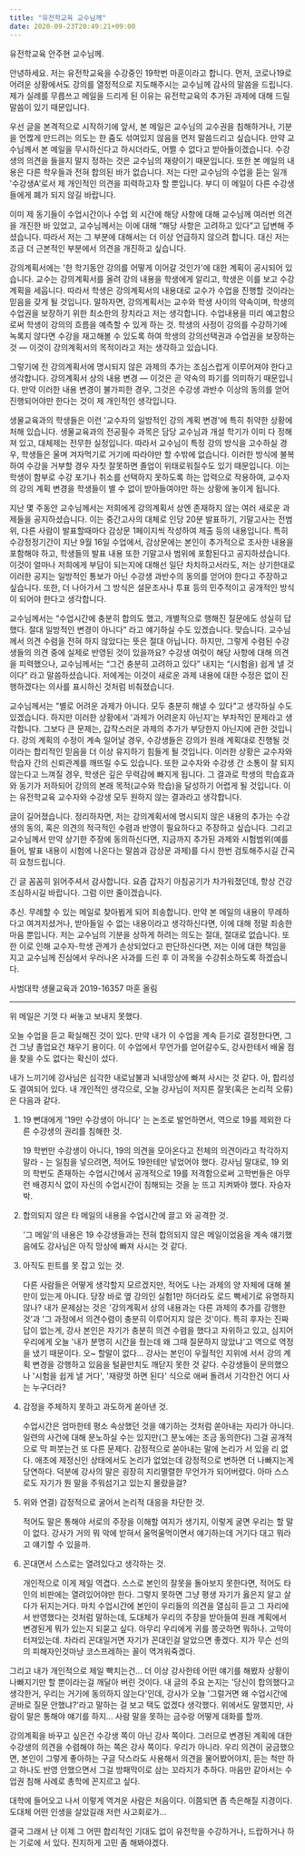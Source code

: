 ```yaml
---
title: "유전학교육 교수님께"
date: 2020-09-23T20:49:21+09:00
---
```


유전학교육 안주현 교수님께.

안녕하세요. 저는 유전학교육을 수강중인 19학번 마훈이라고 합니다. 먼저, 코로나19로 어려운 상황에서도 강의를 열정적으로 지도해주시는 교수님께 감사의 말씀을 드립니다. 제가 실례를 무릅쓰고 메일을 드리게 된 이유는 유전학교육의 추가된 과제에 대해 드릴 말씀이 있기 때문입니다.

우선 글을 본격적으로 시작하기에 앞서, 본 메일은 교수님의 교수권을 침해하거나, 기분을 언짢게 만드려는 의도는 한 줌도 섞여있지 않음을 먼저 말씀드리고 싶습니다. 만약 교수님께서 본 메일을 무시하신다고 하시더라도, 어쩔 수 없다고 받아들이겠습니다. 수강생의 의견을 들을지 말지 정하는 것은 교수님의 재량이기 때문입니다. 또한 본 메일의 내용은 다른 학우들과 전혀 합의된 바가 없습니다. 저는 다만 교수님의 수업을 듣는 일개 '수강생A'로서 제 개인적인 의견을 피력하고자 할 뿐입니다. 부디 이 메일이 다른 수강생들에게 폐가 되지 않길 바랍니다.

이미 제 동기들이 수업시간이나 수업 외 시간에 해당 사항에 대해 교수님께 여러번 의견을 개진한 바 있었고, 교수님께서는 이에 대해 “해당 사항은 고려하고 있다”고 답변해 주셨습니다. 따라서 저는 그 부분에 대해서는 더 이상 언급하지 않으려 합니다. 대신 저는 조금 더 근본적인 부분에서 의견을 개진하고 싶습니다.

강의계획서에는 '한 학기동안 강의를 어떻게 이어갈 것인가'에 대한 계획이 공시되어 있습니다. 교수는 강의계획서를 올려 강의 내용을 학생에게 알리고, 학생은 이를 보고 수강 계획을 세웁니다. 따라서 학생은 강의계획서의 내용대로 교수가 수업을 진행할 것이라는 믿음을 갖게 될 것입니다. 말하자면, 강의계획서는 교수와 학생 사이의 약속이며, 학생의 수업권을 보장하기 위한 최소한의 장치라고 저는 생각합니다. 수업내용을 미리 예고함으로써 학생이 강의의 흐름을 예측할 수 있게 하는 것. 학생의 사정이 강의를 수강하기에 녹록지 않다면 수강을 재고해볼 수 있도록 하여 학생의 강의선택권과 수업권을 보장하는 것 — 이것이 강의계획서의 목적이라고 저는 생각하고 있습니다.

그렇기에 전 강의계획서에 명시되지 않은 과제의 추가는 조심스럽게 이루어져야 한다고 생각합니다. 강의계획서 상의 내용 변경 — 이것은 곧 약속의 파기를 의미하기 때문입니다. 만약 이러한 내용 변경이 불가피한 경우, 그것은 수강생 과반수 이상의 동의를 얻어 진행되어야만 한다는 것이 제 개인적인 생각입니다.

생물교육과의 학생들은 이런 '교수자의 일방적인 강의 계획 변경'에 특히 취약한 상황에 처해 있습니다. 생물교육과의 전공필수 과목은 담당 교수님과 개설 학기가 이미 다 정해져 있고, 대체제는 전무한 실정입니다. 따라서 교수님이 특정 강의 방식을 고수하실 경우, 학생들은 울며 겨자먹기로 거기에 따라야만 할 수밖에 없습니다. 이러한 방식에 불복하여 수강을 거부할 경우 자칫 잘못하면 졸업이 위태로워질수도 있기 때문입니다. 이는 학생이 함부로 수강 포기나 취소를 선택하지 못하도록 하는 압력으로 작용하여, 교수자의 강의 계획 변경을 학생들이 별 수 없이 받아들여야만 하는 상황에 놓이게 됩니다.

지난 몇 주동안 교수님께서는 저희에게 강의계획서 상엔 존재하지 않는 여러 새로운 과제들을 공지하셨습니다. 이는 중간고사의 대체로 인당 20분 발표하기, 기말고사는 전범위, 다른 사람이 발표할때마다 감상문 1페이지씩 작성하여 제출 등의 내용입니다. 특히 수강정정기간이 지난 9월 16일 수업에서, 감상문에는 본인이 추가적으로 조사한 내용을 포함해야 하고, 학생들의 발표 내용 또한 기말고사 범위에 포함된다고 공지하셨습니다. 이것이 얼마나 저희에게 부담이 되는지에 대해선 일단 차치하고서라도, 저는 상기한대로 이러한 공지는 일방적인 통보가 아닌 수강생 과반수의 동의를 얻어야 한다고 주장하고 싶습니다. 또한, 더 나아가서 그 방식은 설문조사나 투표 등의 민주적이고 공개적인 방식이 되어야 한다고 생각합니다.

교수님께서는 “수업시간에 충분히 합의도 했고, 개별적으로 행해진 질문에도 성실히 답했다. 절대 일방적인 변경이 아니다” 라고 얘기하실 수도 있겠습니다. 맞습니다. 교수님께서 의견 수렴을 전혀 하지 않았다는 뜻은 절대 아닙니다. 하지만, 그렇게 수렴된 수강생들의 의견 중에 실제로 반영된 것이 있을까요? 수강생 여럿이 해당 사항에 대해 의견을 피력했으나, 교수님께서는 “그건 충분히 고려하고 있다” 내지는 “(시험을) 쉽게 낼 것이다” 라고 말씀하셨습니다. 저에게는 이것이 새로운 과제 내용에 대한 수정은 없이 진행하겠다는 의사를 표시하신 것처럼 비춰졌습니다.

교수님께서는 "별로 어려운 과제가 아니다. 모두 충분히 해낼 수 있다"고 생각하실 수도 있겠습니다. 하지만 이러한 상황에서 '과제가 어려운지 아닌지'는 부차적인 문제라고 생각합니다. 그보다 큰 문제는, 갑작스러운 과제의 추가가 부당한지 아닌지에 관한 것입니다. 강의 계획의 수정이 계속 일어날 경우, 수강생들은 강의가 원래 계획대로 진행될 것이라는 합리적인 믿음을 더 이상 유지하기 힘들게 될 것입니다. 이러한 상황은 교수자와 학습자 간의 신뢰관계를 깨뜨릴 수도 있습니다. 또한 교수자와 수강생 간 소통이 잘 되지 않는다고 느껴질 경우, 학생은 깊은 무력감에 빠지게 됩니다. 그 결과로 학생의 학습효과와 동기가 저하되어 강의의 본래 목적(교수와 학습)을 달성하기 어렵게 될 것입니다. 이는 유전학교육 교수자와 수강생 모두 원하지 않는 결과라고 생각합니다.

글이 길어졌습니다. 정리하자면, 저는 강의계획서에 명시되지 않은 내용의 추가는 수강생의 동의, 혹은 의견의 적극적인 수렴과 반영이 필요하다고 주장하고 싶습니다. 그리고 교수님께서 만약 상기한 주장에 동의하신다면, 지금까지 추가된 과제와 시험범위(예를 들어, 발표 내용이 시험에 나온다는 말씀과 감상문 과제)를 다시 한번 검토해주시길 간곡히 요청드립니다.

긴 글 꼼꼼히 읽어주셔서 감사합니다. 요즘 갑자기 아침공기가 차가워졌던데, 항상 건강 조심하시길 바랍니다. 그럼 이만 줄이겠습니다.

추신. 무례할 수 있는 메일로 찾아뵙게 되어 죄송합니다. 만약 본 메일의 내용이 무례하다고 여겨지셨거나, 받아들일 수 없는 내용이라고 생각하신다면, 이에 대해 정말 죄송한 마음 뿐입니다. 저는 교수님의 기분을 상하게 하려는 의도는 절대, 절대로 없습니다. 또한 이로 인해 교수자-학생 관계가 손상되었다고 판단하신다면, 저는 이에 대한 책임을 지고 교수님께 진심에서 우러나온 사과를 드린 후 이 과목을 수강취소하도록 하겠습니다.

사범대학 생물교육과
2019-16357 마훈 올림

---

위 메일은 기껏 다 써놓고 보내지 못했다.

오늘 수업을 듣고 확실해진 것이 있다. 만약 내가 이 수업을 계속 듣기로 결정한다면, 그건 그냥 졸업요건 채우기 용이다. 이 수업에서 무언가를 얻어갈수도, 강사한테서 배울 점을 찾을 수도 없다는 확신이 섰다.

내가 느끼기에 강사님은 심각한 내로남불과 뇌내망상에 빠져 사시는 것 같다. 아, 합리성도 결여되어 있다. 내 개인적인 생각으로, 오늘 강사님이 저지른 잘못(혹은 논리적 오류)은 다음과 같다.

1. 19 뻔대에게 '19만 수강생이 아니다' 는 논조로 발언하면서, 역으로 19를 제외한 다른 수강생의 권리를 침해한 것.

	19 학번만 수강생이 아니다, 19의 의견을 모아온다고 전체의 의견이라고 착각하지 말라 - 는 일침을 넣으려면, 적어도 19한테만 넣었어야 했다. 강사님 말대로, 19 외의 학번도 존재하는 수업시간에서 공개적으로 19를 저격함으로써 고학번들은 아무런 배경지식 없이 자신의 수업시간이 침해되는 것을 눈 뜨고 지켜봐야 했다. 자승자박.

1. 합의되지 않은 타 메일의 내용을 수업시간에 끌고 와 공격한 것.
	
	'그 메일'의 내용은 19 수강생들과는 전혀 합의되지 않은 메일이었음을 계속 얘기했음에도 강사님은 아직 망상에 빠져 사시는 것 같다.

1. 아직도 핀트를 못 잡고 있는 것.
	
	다른 사람들은 어떻게 생각할지 모르겠지만, 적어도 나는 과제의 양 자체에 대해 불만이 있는게 아니다. 당장 바로 옆 강의인 실험1만 하더라도 로드 빡세기로 유명하지 않나? 내가 문제삼는 것은 '강의계획서 상의 내용과는 다른 과제의 추가를 강행한 것'과 '그 과정에서 의견수렴이 충분히 이루어지지 않은 것'이다. 특히 후자는 진짜 답이 없는게, 강사 본인은 자기가 충분히 의견 수렴을 했다고 자위하고 있고, 심지어 우리에게 오늘 '내가 분명히 시간을 줬는데 왜 그때 질문하지 않았냐'고 역으로 역정을 냈기 때문이다. 오~ 할말이 없다... 강사는 본인이 우월적인 지위에 서서 강의 계획 변경을 강행하고 있음을 털끝만치도 깨닫지 못한 것 같다. 수강생들이 문의했으나 '시험을 쉽게 낼 거다', '재량껏 하면 된다' 식으로 애써 돌려서 기각한건 어디 사는 누구더라?

1. 감정을 주체하지 못하고 과도하게 쏟아낸 것.

	수업시간은 엄마한테 평소 속상했던 것을 얘기하는 것처럼 쏟아내는 자리가 아니다. 일련의 사건에 대해 분노하실 수는 있지만(그 분노에는 조금 동의한다) 그걸 공개적으로 막 퍼붓는건 또 다른 문제다. 감정적으로 쏟아내는 말에 논리가 서 있을 리 없다. 애초에 제정신인 상태에서도 논리가 없었는데 감정적으로 변하면 더 나빠지는게 당연하다. 덕분에 강사의 말은 굉장히 지리멸렬한 무언가가 되어버렸다. 아마 스스로도 자기가 뭔 말을 주워섬기고 있는지 몰랐을걸?

1. 위와 연결) 감정적으로 굴어서 논리적 대응을 차단한 것.

	적어도 말은 통해야 서로의 주장을 이해할 여지가 생기지, 이렇게 굴면 우리는 할 말이 없다. 강사가 거의 뭐 악에 받혀서 울먹울먹이면서 얘기하는데 거기다 대고 뭐라고 얘기할 수 있을까.
	
1. 꼰대면서 스스로는 열려있다고 생각하는 것.

	개인적으로 이게 제일 역겹다. 스스로 본인의 잘못을 돌아보지 못한다면, 적어도 타인의 비판에는 열려있어야만 한다. 그렇지 못하면 그냥 평생 자기가 옳은지 알고 살다가 뒤지는거다. 마치 수업시간에 본인이 우리들의 의견을 열심히 듣고 그 자리에서 반영했다는 것처럼 말하는데, 도대체가 우리의 주장을 받아들여 원래 계획에서 변경된게 뭐가 있는지 되묻고 싶다. 아무리 우리에게 귀를 쫑긋하면 뭐하나. 고막이 터져있는데. 차라리 꼰대일거면 자기가 꼰대인걸 알았으면 좋겠다. 지가 무슨 선의의 피해자인것마냥 코스프레하는 꼴이 역겨워죽겠다.
	

그리고 내가 개인적으로 제일 빡치는건... 더 이상 강사한테 어떤 얘기를 해봤자 상황이 나빠지기만 할 뿐이라는걸 깨달아 버린 것이다. 내 글의 주요 논지는 '당신이 합의했다고 생각한거, 우리는 거기에 동의하지 않는다'인데, 강사가 오늘 '그럴거면 왜 수업시간에 곧바로 질문 안했냐?'라고 말하는 걸 보고 택도 없겠다 생각했다. 위에서도 말했지만, 사람이 말은 통해야 얘기를 하지... 사람 말을 못하는 금수랑 어떻게 대화를 할까.

강의계획을 바꾸고 싶은건 수강생 쪽이 아닌 강사 쪽이다. 그러므로 변경된 계획에 대한 수강생의 의견을 수렴해야 하는 쪽은 강사 쪽이다. 우리가 아니라. 우리 의견이 궁금했으면, 본인이 그렇게 좋아하는 구글 닥스라도 사용해서 의견을 물어봤어야지, 듣는 척만 하고 하나도 반영 안했으면서 그걸 방패막이로 삼는 꼬라지가 추하다. 마음만 같아서는 수업권 침해 사례로 총학에 꼰지르고 싶다.

대학에 들어오고 나서 이렇게 역겨운 사람은 처음이다. 이쯤되면 좀 측은해질 지경이다. 도대체 어떤 인생을 살았길래 저런 사고회로가...

결국 그래서 난 이제 그 어떤 합리적인 기대도 없이 유전학을 수강하거나, 드랍하거나 하는 기로에 서 있다. 진지하게 고민 좀 해봐야겠다.